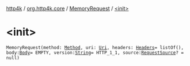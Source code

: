 [http4k](../../index.md) / [org.http4k.core](../index.md) / [MemoryRequest](index.md) / [&lt;init&gt;](./-init-.md)

# &lt;init&gt;

`MemoryRequest(method: `[`Method`](../-method/index.md)`, uri: `[`Uri`](../-uri/index.md)`, headers: `[`Headers`](../-headers.md)` = listOf(), body: `[`Body`](../-body/index.md)` = EMPTY, version: `[`String`](https://kotlinlang.org/api/latest/jvm/stdlib/kotlin/-string/index.html)` = HTTP_1_1, source: `[`RequestSource`](../-request-source/index.md)`? = null)`